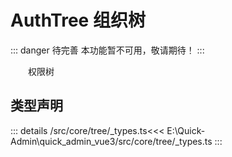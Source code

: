 # AuthTree 组织树  <Badge class="title-badge" type="danger" text="wait" />

::: danger 待完善
本功能暂不可用，敬请期待！
:::

&emsp;&emsp;权限树


## 类型声明

::: details
/src/core/tree/_types.ts<<< E:\Quick-Admin\quick_admin_vue3/src/core/tree/_types.ts
:::  
